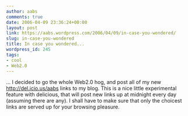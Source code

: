 ```yaml
---
author: aabs
comments: true
date: 2006-04-09 23:36:24+00:00
layout: post
link: https://aabs.wordpress.com/2006/04/09/in-case-you-wondered/
slug: in-case-you-wondered
title: In case you wondered...
wordpress_id: 245
tags:
- cool
- Web2.0
---
```


... I decided to go the whole Web2.0 hog, and post all of my new http://del.icio.us/aabs links to my blog. This is a nice little experimental feature with delicious, that will post new links up at midnight every day (assuming there are any).
I shall have to make sure that only the choicest links are served up for your browsing pleasure.
